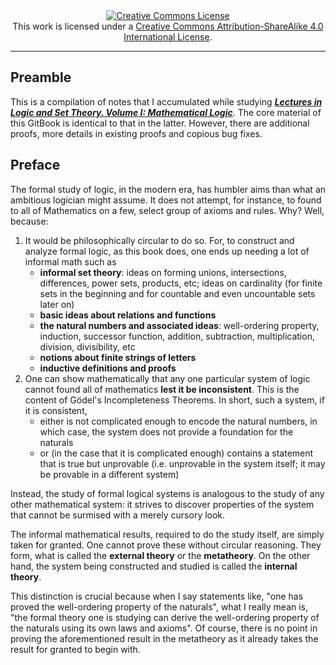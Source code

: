<div style="text-align:center">
	<a rel="license" href="https://creativecommons.org/licenses/by-sa/4.0/"><img alt="Creative Commons License" style="border-width:0" src="https://i.creativecommons.org/l/by-sa/4.0/88x31.png" /></a><br />This work is licensed under a <a rel="license" href="https://creativecommons.org/licenses/by-sa/4.0/">Creative Commons Attribution-ShareAlike 4.0 International License</a>.
</div>

---


## Preamble

This is a compilation of notes that I accumulated while studying [_**Lectures in Logic and Set Theory. Volume I: Mathematical Logic**_](https://www.amazon.com/Lectures-Logic-Set-Theory-Mathematical/dp/0521753732). The core material of this GitBook is identical to that in the latter. However, there are additional proofs, more details in existing proofs and copious bug fixes.


## Preface

The formal study of logic, in the modern era, has humbler aims than what an ambitious logician might assume. It does not attempt, for instance, to found to all of Mathematics on a few, select group of axioms and rules. Why? Well, because:

1. It would be philosophically circular to do so. For, to construct and analyze formal logic, as this book does, one ends up needing a lot of informal math such as
	* **informal set theory**: ideas on forming unions, intersections, differences, power sets, products, etc; ideas on cardinality (for finite sets in the beginning and for countable and even uncountable sets later on)
	* **basic ideas about relations and functions**
	* **the natural numbers and associated ideas**: well-ordering property, induction, successor function, addition, subtraction, multiplication, division, divisibility, etc
	* **notions about finite strings of letters**
	* **inductive definitions and proofs**
2. One can show mathematically that any one particular system of logic cannot found all of mathematics **lest it be inconsistent**. This is the content of Gödel's Incompleteness Theorems. In short, such a system, if it is consistent,
	* either is not complicated enough to encode the natural numbers, in which case, the system does not provide a foundation for the naturals
	* or (in the case that it is complicated enough) contains a statement that is true but unprovable (i.e. unprovable in the system itself; it may be provable in a different system)

Instead, the study of formal logical systems is analogous to the study of any other mathematical system: it strives to discover properties of the system that cannot be surmised with a merely cursory look.

The informal mathematical results, required to do the study itself, are simply taken for granted. One cannot prove these without circular reasoning. They form, what is called the **external theory** or the **metatheory**. On the other hand, the system being constructed and studied is called the **internal theory**.

This distinction is crucial because when I say statements like, "one has proved the well-ordering property of the naturals", what I really mean is, "the formal theory one is studying can derive the well-ordering property of the naturals using its own laws and axioms". Of course, there is no point in proving the aforementioned result in the metatheory as it already takes the result for granted to begin with.